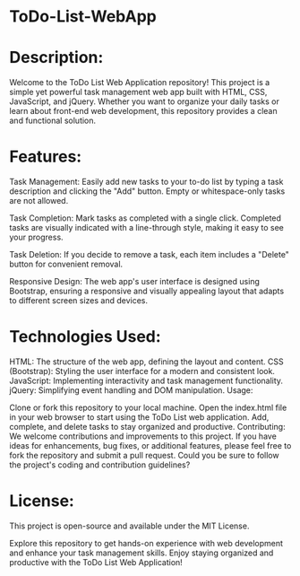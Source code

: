 # ToDo-List-WebApp

# Description:
Welcome to the ToDo List Web Application repository! This project is a simple yet powerful task management web app built with HTML, CSS, JavaScript, and jQuery. Whether you want to organize your daily tasks or learn about front-end web development, this repository provides a clean and functional solution.

# Features:

Task Management: Easily add new tasks to your to-do list by typing a task description and clicking the "Add" button. Empty or whitespace-only tasks are not allowed.

Task Completion: Mark tasks as completed with a single click. Completed tasks are visually indicated with a line-through style, making it easy to see your progress.

Task Deletion: If you decide to remove a task, each item includes a "Delete" button for convenient removal.

Responsive Design: The web app's user interface is designed using Bootstrap, ensuring a responsive and visually appealing layout that adapts to different screen sizes and devices.

# Technologies Used:

HTML: The structure of the web app, defining the layout and content.
CSS (Bootstrap): Styling the user interface for a modern and consistent look.
JavaScript: Implementing interactivity and task management functionality.
jQuery: Simplifying event handling and DOM manipulation.
Usage:

Clone or fork this repository to your local machine.
Open the index.html file in your web browser to start using the ToDo List web application.
Add, complete, and delete tasks to stay organized and productive.
Contributing:
We welcome contributions and improvements to this project. If you have ideas for enhancements, bug fixes, or additional features, please feel free to fork the repository and submit a pull request. Could you be sure to follow the project's coding and contribution guidelines?

# License:
This project is open-source and available under the MIT License.

Explore this repository to get hands-on experience with web development and enhance your task management skills. Enjoy staying organized and productive with the ToDo List Web Application!
